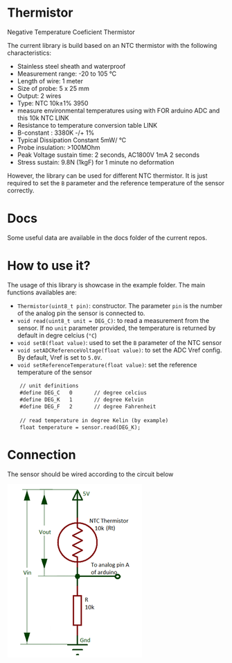 # Thermistor
Negative Temperature Coeficient Thermistor

The current library is build based on an NTC thermistor with the following 
characteristics: 

- Stainless steel sheath and waterproof
- Measurement range: -20 to 105 °C
- Length of wire: 1 meter
- Size of probe: 5 x 25 mm
- Output: 2 wires
- Type: NTC 10k±1% 3950
- measure environmental temperatures using with FOR arduino ADC and this 
10k NTC LINK
- Resistance to temperature conversion table LINK
- B-constant : 3380K -/+ 1%
- Typical Dissipation Constant 5mW/ °C
- Probe insulation: >100MOhm
- Peak Voltage sustain time: 2 seconds, AC1800V 1mA 2 seconds
- Stress sustain: 9.8N (1kgF) for 1 minute no deformation

However, the library can be used for different NTC thermistor. It is just 
required to set the `B` parameter and the reference temperature of the sensor 
correctly.

# Docs

Some useful data are available in the docs folder of the current repos.

# How to use it?

The usage of this library is showcase in the example folder. The main functions 
availables are:

- `Thermistor(uint8_t pin)`: constructor. The parameter `pin` is the number of 
the analog pin the sensor is connected to.
- `void read(uint8_t unit = DEG_C)`: to read a measurement from the sensor. If 
no `unit` parameter provided, the temperature is returned by default in degre 
celcius (`°C`)
- `void setB(float value)`: used to set the `B` parameter of the NTC sensor
- `void setADCReferenceVoltage(float value)`: to set the ADC Vref config. By 
default, Vref is set to `5.0V`.
- `void setReferenceTemperature(float value)`: set the reference temperature of 
the sensor

``` 
    // unit definitions
    #define DEG_C   0       // degree celcius
    #define DEG_K   1       // degree Kelvin
    #define DEG_F   2       // degree Fahrenheit

    // read temperature in degree Kelin (by example)
    float temperature = sensor.read(DEG_K);
```

# Connection

The sensor should be wired according to the circuit below

![sensor wiring](./img/circuit.png)


